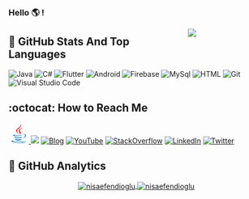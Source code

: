 ### Hello :earth_americas: !

<img align='right' src="https://media.giphy.com/media/eDDrmbtY0aSAII8ffT/giphy.gif" width="150">
  
## 📌 GitHub Stats And Top Languages

![Java](https://img.shields.io/badge/-Java-090909?style=flat&logo=java)
![C#](https://img.shields.io/badge/-Csharp-090909?style=flat&logo=C#&logoColor=673dff)
![Flutter](https://img.shields.io/badge/-Flutter-090909?style=flat&logo=flutter&logoColor=005eff)
![Android](https://img.shields.io/badge/-Android-090909?style=flat&logo=android)
![Firebase](https://img.shields.io/badge/-Firebase-090909?style=flat&logo=firebase)
![MySql](https://img.shields.io/badge/-MySql-090909?style=flat&logo=mysql&logoColor=00648B)
![HTML](https://img.shields.io/badge/-HTML-090909?style=flat&logo=HTML5&logoColor=E34F26)
![Git](https://img.shields.io/badge/-Git-090909?style=flat&logo=git)
![Visual Studio Code](https://img.shields.io/badge/-Visual%20Studio%20Code-090909?style=flat&logo=visual-studio-code&logoColor=007ACC)

## :octocat: How to Reach Me
<a href="https://www.java.com" target="_blank"> <img src="https://raw.githubusercontent.com/devicons/devicon/master/icons/java/java-original.svg" alt="java" width="40" height="40"/> </a> [![](https://img.shields.io/badge/-JavaSeries-090909?style=flat&logo=YouTube&logoColor=2684ff)](https://www.youtube.com/watch?v=R3tMpNhp1HI&list=PLioiAdpJJNbs5dRMkzuL7tUy-O7gQZbMO&ab_channel=NisaEfendio%C4%9Flu)
[![Blog](https://img.shields.io/badge/-Blog-090909?style=flat&logo=web&logoColor=1195F5)](https://nisaefendioglu.blog)
[![YouTube](https://img.shields.io/badge/-YouTube-090909?style=flat&logo=YouTube&logoColor=FF0000)](https://www.youtube.com/NisaEfendioğlu)
[![StackOverflow](https://img.shields.io/badge/-StackOverflow-090909?style=flat&logo=StackOverflow)](https://stackoverflow.com/users/11902787/nisa-efendioglu)
[![LinkedIn](https://img.shields.io/badge/-LinkedIn-090909?style=flat&logo=linkedin)](https://www.linkedin.com/in/nisaefendioglu)
[![Twitter](https://img.shields.io/badge/-Twitter-090909?style=flat&logo=Twitter)](https://twitter.com/nisaefendioglu)

## 📌 GitHub Analytics

<p align="center">
<a href="https://github.com/nisaefendioglu">
  <img height="180em" align="center" src="https://github-readme-stats.vercel.app/api?username=nisaefendioglu&show_icons=true&locale=en&theme=default &include_all_commits=true&count_private=true" alt="nisaefendioglu"/>
  <img height="180em" align="center" src="https://github-readme-stats.vercel.app/api/top-langs?username=nisaefendioglu&show_icons=true&locale=en&layout=compact&langs_count=8&theme=default" alt="nisaefendioglu"/>
</a>
</p>
